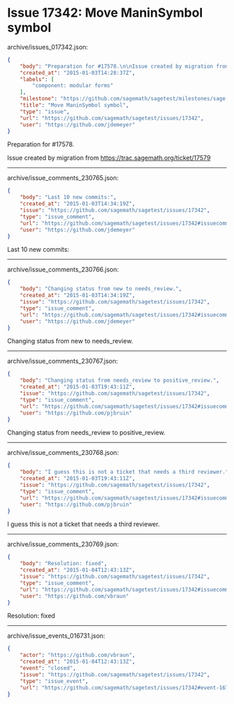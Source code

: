 # Issue 17342: Move ManinSymbol symbol

archive/issues_017342.json:
```json
{
    "body": "Preparation for #17578.\n\nIssue created by migration from https://trac.sagemath.org/ticket/17579\n\n",
    "created_at": "2015-01-03T14:28:37Z",
    "labels": [
        "component: modular forms"
    ],
    "milestone": "https://github.com/sagemath/sagetest/milestones/sage-6.5",
    "title": "Move ManinSymbol symbol",
    "type": "issue",
    "url": "https://github.com/sagemath/sagetest/issues/17342",
    "user": "https://github.com/jdemeyer"
}
```
Preparation for #17578.

Issue created by migration from https://trac.sagemath.org/ticket/17579





---

archive/issue_comments_230765.json:
```json
{
    "body": "Last 10 new commits:",
    "created_at": "2015-01-03T14:34:19Z",
    "issue": "https://github.com/sagemath/sagetest/issues/17342",
    "type": "issue_comment",
    "url": "https://github.com/sagemath/sagetest/issues/17342#issuecomment-230765",
    "user": "https://github.com/jdemeyer"
}
```

Last 10 new commits:



---

archive/issue_comments_230766.json:
```json
{
    "body": "Changing status from new to needs_review.",
    "created_at": "2015-01-03T14:34:19Z",
    "issue": "https://github.com/sagemath/sagetest/issues/17342",
    "type": "issue_comment",
    "url": "https://github.com/sagemath/sagetest/issues/17342#issuecomment-230766",
    "user": "https://github.com/jdemeyer"
}
```

Changing status from new to needs_review.



---

archive/issue_comments_230767.json:
```json
{
    "body": "Changing status from needs_review to positive_review.",
    "created_at": "2015-01-03T19:43:11Z",
    "issue": "https://github.com/sagemath/sagetest/issues/17342",
    "type": "issue_comment",
    "url": "https://github.com/sagemath/sagetest/issues/17342#issuecomment-230767",
    "user": "https://github.com/pjbruin"
}
```

Changing status from needs_review to positive_review.



---

archive/issue_comments_230768.json:
```json
{
    "body": "I guess this is not a ticket that needs a third reviewer.",
    "created_at": "2015-01-03T19:43:11Z",
    "issue": "https://github.com/sagemath/sagetest/issues/17342",
    "type": "issue_comment",
    "url": "https://github.com/sagemath/sagetest/issues/17342#issuecomment-230768",
    "user": "https://github.com/pjbruin"
}
```

I guess this is not a ticket that needs a third reviewer.



---

archive/issue_comments_230769.json:
```json
{
    "body": "Resolution: fixed",
    "created_at": "2015-01-04T12:43:13Z",
    "issue": "https://github.com/sagemath/sagetest/issues/17342",
    "type": "issue_comment",
    "url": "https://github.com/sagemath/sagetest/issues/17342#issuecomment-230769",
    "user": "https://github.com/vbraun"
}
```

Resolution: fixed



---

archive/issue_events_016731.json:
```json
{
    "actor": "https://github.com/vbraun",
    "created_at": "2015-01-04T12:43:13Z",
    "event": "closed",
    "issue": "https://github.com/sagemath/sagetest/issues/17342",
    "type": "issue_event",
    "url": "https://github.com/sagemath/sagetest/issues/17342#event-16731"
}
```
